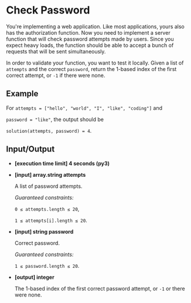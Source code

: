# Check Password

You're implementing a web application. Like most applications, yours also has the authorization function. Now you need to implement a server function that will check password attempts made by users. Since you expect heavy loads, the function should be able to accept a bunch of requests that will be sent simultaneously.

In order to validate your function, you want to test it locally. Given a list of `attempts` and the correct `password`, return the 1-based index of the first correct attempt, or `-1` if there were none.

## Example

For `attempts = ["hello", "world", "I", "like", "coding"]` and

`password = "like"`, the output should be

`solution(attempts, password) = 4`.

## Input/Output

- **[execution time limit] 4 seconds (py3)**

- **[input] array.string attempts**

	A list of password attempts.

	*Guaranteed constraints:*

	`0 ≤ attempts.length ≤ 20`,

	`1 ≤ attempts[i].length ≤ 20`.

- **[input] string password**

	Correct password.

	*Guaranteed constraints:*

	`1 ≤ password.length ≤ 20`.

- **[output] integer**

	The 1-based index of the first correct password attempt, or `-1` or there were none.
